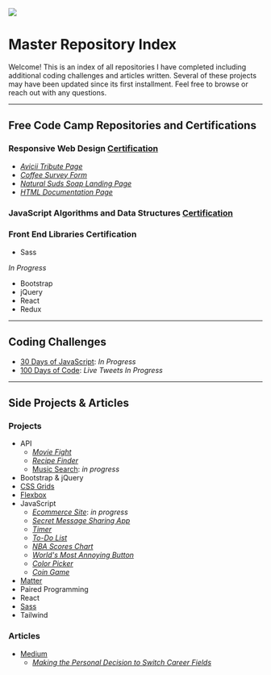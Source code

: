![](https://images.pexels.com/photos/4439419/pexels-photo-4439419.jpeg?cs=srgb&dl=pexels-vie-studio-4439419.jpg&fm=jpg)

# Master Repository Index

Welcome! This is an index of all repositories I have completed including additional coding challenges and articles written. Several of these projects may have been updated since its first installment. Feel free to browse or reach out with any questions.

---

## Free Code Camp Repositories and Certifications

### Responsive Web Design [Certification](https://www.freecodecamp.org/certification/fcc25a75f69-d7ef-4f3f-a4bd-27119d57c426/responsive-web-design)

- [_Avicii Tribute Page_](https://github.com/dcc5235/Avicii_Tribute)
- [_Coffee Survey Form_](https://github.com/dcc5235/Coffee_Survey)
- [_Natural Suds Soap Landing Page_](https://github.com/dcc5235/Soap_Landing)
- [_HTML Documentation Page_](https://github.com/dcc5235/HTML_TechnicalDoc)

### JavaScript Algorithms and Data Structures [Certification](https://freecodecamp.org/certification/fcc25a75f69-d7ef-4f3f-a4bd-27119d57c426/javascript-algorithms-and-data-structures)

### Front End Libraries Certification
- Sass

_In Progress_
- Bootstrap
- jQuery
- React
- Redux

---

## Coding Challenges

- [30 Days of JavaScript](https://github.com/dcc5235/EDM_JavaScript30): _In Progress_
- [100 Days of Code](https://twitter.com/DanyChheang/status/1307419775992201221?s=20): _Live Tweets In Progress_

---

## Side Projects & Articles
### Projects
- API
  - [_Movie Fight_](https://github.com/dcc5235/App_Design_Patterns)
  - [_Recipe Finder_](https://github.com/dcc5235/API_Demo1)
  - [Music Search](https://github.com/dcc5235/Waves_SoundBytes): _in progress_
- Bootstrap & jQuery
- [CSS Grids](https://github.com/dcc5235/Grid_Homes)
- [Flexbox](https://github.com/dcc5235/Flex_Reviews)
- JavaScript
  - [_Ecommerce Site_](https://github.com/dcc5235/Ecommerce): _in progress_
  - [_Secret Message Sharing App_](https://github.com/dcc5235/Hidden_Message)
  - [_Timer_](https://github.com/dcc5235/Timer)
  - [_To-Do List_](https://github.com/dcc5235/Todo_List)
  - [_NBA Scores Chart_](https://github.com/dcc5235/NBA_Scores_Chart)
  - [_World's Most Annoying Button_](https://github.com/dcc5235/Impossible_Button)
  - [_Color Picker_](https://github.com/dcc5235/Color_Picker)
  - [_Coin Game_](https://github.com/dcc5235/Coin_Game)
- [Matter](https://github.com/dcc5235/A-maze-ing_Game)
- Paired Programming
- React
- [Sass](https://github.com/dcc5235/Childcare_Landing)
- Tailwind

### Articles
- [Medium](https://medium.com/switching-careers-to-front-end-development)
  - [_Making the Personal Decision to Switch Career Fields_](https://medium.com/switching-careers-to-front-end-development/making-the-personal-decision-to-switch-career-fields-548e093387f5)
